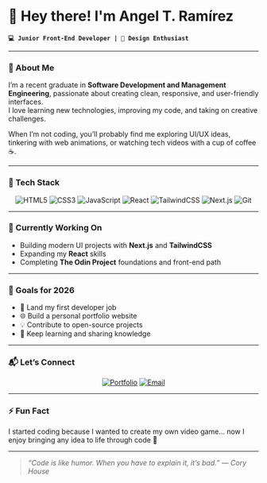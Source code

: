 # 👋 Hey there! I'm Angel T. Ramírez  

**`💻 Junior Front-End Developer | 🎨 Design Enthusiast`**

---

### 🧠 About Me  
I’m a recent graduate in **Software Development and Management Engineering**, passionate about creating clean, responsive, and user-friendly interfaces.  
I love learning new technologies, improving my code, and taking on creative challenges.  

When I’m not coding, you’ll probably find me exploring UI/UX ideas, tinkering with web animations, or watching tech videos with a cup of coffee ☕.

---

### 🧩 Tech Stack  

<div align="center">

![HTML5](https://img.shields.io/badge/HTML5-E34F26?style=for-the-badge&logo=html5&logoColor=white)
![CSS3](https://img.shields.io/badge/CSS3-1572B6?style=for-the-badge&logo=css3&logoColor=white)
![JavaScript](https://img.shields.io/badge/JavaScript-323330?style=for-the-badge&logo=javascript)
![React](https://img.shields.io/badge/React-20232A?style=for-the-badge&logo=react&logoColor=61DAFB)
![TailwindCSS](https://img.shields.io/badge/TailwindCSS-38B2AC?style=for-the-badge&logo=tailwind-css&logoColor=white)
![Next.js](https://img.shields.io/badge/Next.js-000000?style=for-the-badge&logo=nextdotjs&logoColor=white)
![Git](https://img.shields.io/badge/Git-F05032?style=for-the-badge&logo=git&logoColor=white)

</div>

---

### 🚀 Currently Working On  
- Building modern UI projects with **Next.js** and **TailwindCSS**  
- Expanding my **React** skills  
- Completing **The Odin Project** foundations and front-end path  

---

### 🧭 Goals for 2026  
- 💼 Land my first developer job  
- 🌐 Build a personal portfolio website  
- 💡 Contribute to open-source projects  
- 🧰 Keep learning and sharing knowledge  

---

### 📬 Let’s Connect  

<div align="center">
  
<!-- [![LinkedIn](https://img.shields.io/badge/LinkedIn-0A66C2?style=for-the-badge&logo=linkedin&logoColor=white)](https://linkedin.com) -->
[![Portfolio](https://img.shields.io/badge/Portfolio-000000?style=for-the-badge&logo=About.me&logoColor=white)]([https://your-portfolio-link.com](https://portfolio-ruby-ten-18.vercel.app/))
[![Email](https://img.shields.io/badge/Email-FF6B6B?style=for-the-badge&logo=gmail&logoColor=white)](mailto:angel.t.r@hotmail.com)

</div>

---

### ⚡ Fun Fact  
I started coding because I wanted to create my own video game... now I enjoy bringing any idea to life through code 💫

---

> _“Code is like humor. When you have to explain it, it’s bad.” — Cory House_

<!--
**AngelTaRa99/AngelTaRa99** is a ✨ _special_ ✨ repository because its `README.md` (this file) appears on your GitHub profile.

Here are some ideas to get you started:

- 🔭 I’m currently working on ...
- 🌱 I’m currently learning ...
- 👯 I’m looking to collaborate on ...
- 🤔 I’m looking for help with ...
- 💬 Ask me about ...
- 📫 How to reach me: ...
- 😄 Pronouns: ...
- ⚡ Fun fact: ...
-->

